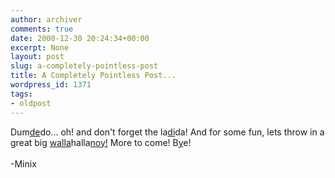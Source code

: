 ```yaml
---
author: archiver
comments: true
date: 2000-12-30 20:24:34+00:00
excerpt: None
layout: post
slug: a-completely-pointless-post
title: A Completely Pointless Post...
wordpress_id: 1371
tags:
- oldpost
---
```


Dum<a href = "http://www.amihotornot.com/r/?eid=NUHSNM&key=MNM">de</a>do... oh!  and don't forget the la<a href = "http://www.amihotornot.com/r/?eid=NUKME8&key=XFA">di</a>da!  And for some fun, lets throw in a great big <a href = "http://www.amihotornot.com/r/?eid=NUKMRS&key=DYW">walla</a>halla<a href = "http://www.amihotornot.com/r/?eid=NUKMAL&key=LEL">noy!</a> More to come!  B<a href = "http://www.amihotornot.com/r/?eid=NRRUAQ&key=QKY">y</a>e!<br /><br />-Minix